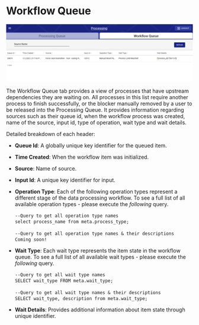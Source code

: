 # Workflow Queue

![Sample Workflow Queue](../../.gitbook/assets/image%20%28364%29.png)

The Workflow Queue tab provides a view of processes that have upstream dependencies they are waiting on. All processes in this list require another process to finish successfully, or the blocker manually removed by a user to be released into the Processing Queue. It provides information regarding sources such as their queue id, when the workflow process was created, name of the source, input id, type of operation, wait type and wait details. 

Detailed breakdown of each header:

* **Queue Id**: A globally unique key identifier for the queued item.
* **Time Created**: When the workflow item was initialized.
* **Source**: Name of source.
* **Input Id**: A unique key identifier for input.
* **Operation Type**: Each of the following operation types represent a different stage of the data processing workflow. To see a full list of all available operation types - please execute the _following_ query.

  ```text
  --Query to get all operation type names
  select process_name from meta.process_type;

  --Query to get all operation type names & their descriptions
  Coming soon!
  ```

* **Wait Type**: Each wait type represents the item state in the workflow queue. To see a full list of all available wait types - please execute the _following_ query.

  ```text
  --Query to get all wait type names
  SELECT wait_type FROM meta.wait_type;

  --Query to get all wait type names & their descriptions
  SELECT wait_type, description from meta.wait_type;
  ```

* **Wait Details**: Provides additional information about item state through unique identifier.

